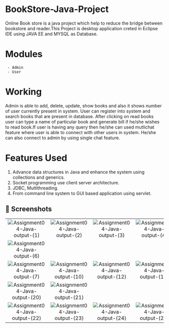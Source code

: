 # BookStore-Java-Project

Online Book store is a java project which help to reduce the bridge between bookstore and reader.This Project is desktop application creted in Eclipse IDE using JAVA EE and MYSQL 
as Database.

# Modules 
     - Admin
     - User
  
# Working 

Admin is able to add, delete, update, show books and also it shows number of user currently present in system.
User can register into system and search books that are present in database. After clicking on read books user can type a name of particular book and generate bill if 
he/she wishes to read book.If user is having any query then he/she can used mutlichat feature where user is able to connect with other users in system. He/she can also connect to admin by using single chat feature.

# Features Used 

1. Advance data structures in Java and enhance the system using collections and generics.
2. Socket programming use client server architecture.
3. JDBC, Multithreading.
4. From command line system to GUI based application using servlet.

## 📸 Screenshots

||||||
|:----------------------------------------:|:-----------------------------------------:|:-----------------------------------------:|:-----------------------------------------:|:-----------------------------------------: |
|![Assignment04-Java-output-(1)](https://user-images.githubusercontent.com/84228181/120881588-18aa4180-c587-11eb-9ecf-08126f1a75f0.png)|![Assignment04-Java-output-(2)](https://user-images.githubusercontent.com/84228181/120881598-29f34e00-c587-11eb-8549-731c3c70d21e.png)|![Assignment04-Java-output-(3)](https://user-images.githubusercontent.com/84228181/120881609-39729700-c587-11eb-83c3-294de31a8613.png)|![Assignment04-Java-output-(4)](https://user-images.githubusercontent.com/84228181/120881646-6e7ee980-c587-11eb-882e-a0042845fd7b.png)|![Assignment04-Java-output-(5)](https://user-images.githubusercontent.com/84228181/120881652-8191b980-c587-11eb-94cd-286f45ba3db7.png)|
![Assignment04-Java-output-(6)](https://user-images.githubusercontent.com/84228181/120881670-9ff7b500-c587-11eb-9756-8cf0e7b0c2b0.png)|
![Assignment04-Java-output-(7)](https://user-images.githubusercontent.com/84228181/120881674-aede6780-c587-11eb-84ec-8516401b11b6.png)|![Assignment04-Java-output-(10)](https://user-images.githubusercontent.com/84228181/120881827-b9e5c780-c588-11eb-8639-eecb62e784fc.png)|![Assignment04-Java-output-(12)](https://user-images.githubusercontent.com/84228181/120881839-ccf89780-c588-11eb-900a-627b8612ce72.png)|![Assignment04-Java-output-(14)](https://user-images.githubusercontent.com/84228181/120881845-d84bc300-c588-11eb-8b58-806d2da014c0.png)|![Assignment04-Java-output-(15)](https://user-images.githubusercontent.com/84228181/120881849-e39eee80-c588-11eb-8b90-fe2b0616d94f.png)|![Assignment04-Java-output-(16)](https://user-images.githubusercontent.com/84228181/120881856-f1547400-c588-11eb-9f95-194df61d20fc.png)|![Assignment04-Java-output-(18)](https://user-images.githubusercontent.com/84228181/120881860-fd403600-c588-11eb-8bdc-5e260d952d02.png)|
![Assignment04-Java-output-(20)](https://user-images.githubusercontent.com/84228181/120881875-121cc980-c589-11eb-9cbd-ec9e53393c84.png)|![Assignment04-Java-output-(21)](https://user-images.githubusercontent.com/84228181/120881882-2234a900-c589-11eb-862a-69a9eb02ef1e.png)|
![Assignment04-Java-output-(22)](https://user-images.githubusercontent.com/84228181/120881892-311b5b80-c589-11eb-922a-b221d1e0c0f8.png)|![Assignment04-Java-output-(23)](https://user-images.githubusercontent.com/84228181/120881897-3c6e8700-c589-11eb-87f2-395151903295.png)|![Assignment04-Java-output-(24)](https://user-images.githubusercontent.com/84228181/120881904-46908580-c589-11eb-9d9b-5b0521e1197a.png)|![Assignment04-Java-output-(25)](https://user-images.githubusercontent.com/84228181/120881916-55773800-c589-11eb-8b8f-0a9cb98e5b18.png)|![Assignment04-Java-output-(26)](https://user-images.githubusercontent.com/84228181/120881927-658f1780-c589-11eb-81a0-c1d255e34028.png)|![Assignment04-Java-output-(27)](https://user-images.githubusercontent.com/84228181/120881931-750e6080-c589-11eb-9894-fc1a9d94552c.png)|![Assignment04-Java-output-(28)](https://user-images.githubusercontent.com/84228181/120881940-8192b900-c589-11eb-875a-3083d057ec9c.png)| ![Assignment04-Java-output-(29)](https://user-images.githubusercontent.com/84228181/120881943-86f00380-c589-11eb-9e05-e6f4810be701.png)|![Assignment04-Java-output-(30)](https://user-images.githubusercontent.com/84228181/120881948-89eaf400-c589-11eb-985f-d08f6a2ffe98.png)|![Assignment04-Java-output-(31)](https://user-images.githubusercontent.com/84228181/120881949-8a838a80-c589-11eb-9eb4-90aa848683f8.png)|![Assignment04-Java-output-(32)](https://user-images.githubusercontent.com/84228181/120881951-8c4d4e00-c589-11eb-9f1a-95ae6cd7f218.png)|![Assignment04-Java-output-(34)](https://user-images.githubusercontent.com/84228181/120881952-8e171180-c589-11eb-89c7-ce58c78e051b.png)|![Assignment04-Java-output-(35)](https://user-images.githubusercontent.com/84228181/120881953-8f483e80-c589-11eb-8517-d125cd5a1a29.png)|![Assignment04-Java-output-(38)](https://user-images.githubusercontent.com/84228181/120881955-93745c00-c589-11eb-8bf1-bb0b3220f033.png)|



